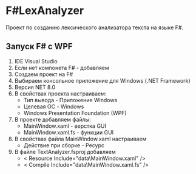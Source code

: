 # F#LexAnalyzer
Проект по созданию лексического анализатора текста на языке F#.

## Запуск F# с WPF
1.  IDE Visual Studio
2.  Если нет компонета F# - добавляем
3.  Создаем проект на F#
4.  Выбираем консольное приложение для Windows (.NET Framework)
5.  Версия NET 8.0
6.  В свойствах проекта настраиваем:
    - Тип вывода - Приложение Windows
    - Целевая ОС - Windows
    - Windows Presentation Foundation (WPF)
7.  В проекте добавляем файлы:
    - MainWindow.xaml - верстка GUI
    - MainWindow.xaml.fs - функции GUI
8.  В свойствах файла MainWindow.xaml настраиваем
    - Действие при сборке - Ресурс
9.  В файле TextAnalyzer.fsproj добавляем
    - < Resource Include="data\MainWindow.xaml" />
    - < Compile Include="data\MainWindow.xaml.fs" />

